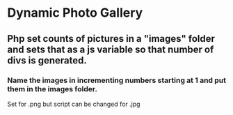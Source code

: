 # Dynamic Photo Gallery

## Php set counts of pictures in a "images" folder and sets that as a js variable so that number of divs is generated.

### Name the images in incrementing numbers starting at 1 and put them in the images folder. 

Set for .png but script can be changed for .jpg

